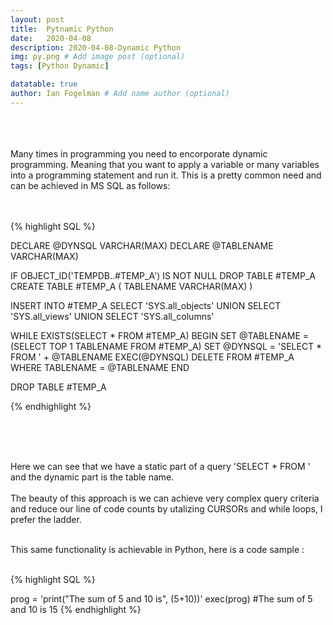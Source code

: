 ```yaml
---
layout: post
title:  Pytnamic Python
date:   2020-04-08
description: 2020-04-08-Dynamic Python
img: py.png # Add image post (optional)
tags: [Python Dynamic]

datatable: true
author: Ian Fogelman # Add name author (optional)
---
```

<meta property="og:title" content="Dynamic Python">
<meta property="og:description" content="A blog by Ian Fogelman.">
<meta property="og:image" content="https://repository-images.githubusercontent.com/190807493/a3610e80-bed1-11e9-87ac-2a4f0aa3b2ee">
<meta property="og:url" content="https://repository-images.githubusercontent.com/190807493/a3610e80-bed1-11e9-87ac-2a4f0aa3b2ee">

<br>
<br>
<br>
Many times in programming you need to encorporate dynamic programming. Meaning that you want to apply a variable or many variables into a programming statement and run it. This is a pretty common need and can be achieved in MS SQL as follows: 
<br>
<br>
<br>

{% highlight SQL %}

DECLARE @DYNSQL VARCHAR(MAX)
DECLARE @TABLENAME VARCHAR(MAX)

IF OBJECT_ID('TEMPDB..#TEMP_A') IS NOT NULL DROP TABLE #TEMP_A
CREATE TABLE #TEMP_A
(
TABLENAME VARCHAR(MAX)
)


INSERT INTO #TEMP_A
SELECT 'SYS.all_objects'
UNION
SELECT 'SYS.all_views'
UNION
SELECT 'SYS.all_columns'



WHILE EXISTS(SELECT * FROM #TEMP_A)
BEGIN
	SET @TABLENAME = (SELECT TOP 1  TABLENAME  FROM #TEMP_A)
	SET @DYNSQL = 'SELECT * FROM ' +  @TABLENAME 
	EXEC(@DYNSQL)
	DELETE FROM #TEMP_A WHERE TABLENAME = @TABLENAME
END

DROP TABLE #TEMP_A

{% endhighlight %}

<br>
<br>
<br>

Here we can see that we have a static part of a query 'SELECT * FROM ' and the dynamic part is the table name.
<br>
<br>
The beauty of this approach is we can achieve very complex query criteria and reduce our line of code counts by utalizing CURSORs and while loops, I prefer the ladder.
<br>
<br>

This same functionality is achievable in Python, here is a code sample :
<br>
<br>

{% highlight SQL %}

prog = 'print("The sum of 5 and 10 is", (5+10))'
exec(prog)
#The sum of 5 and 10 is 15
{% endhighlight %}

<br>
<br>
